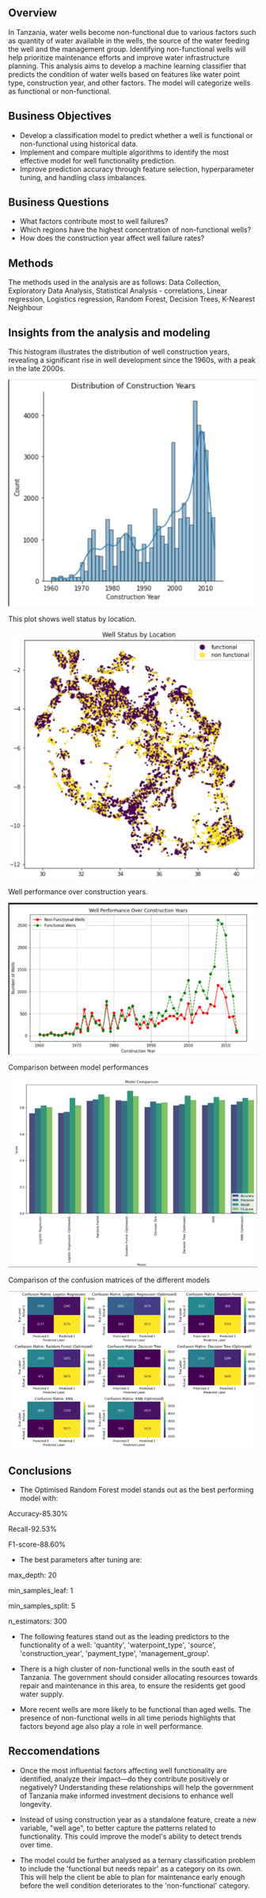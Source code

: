 ## Overview
In Tanzania, water wells become non-functional due to various factors such as quantity of water available in the wells, the source of the water feeding the well and the management group.
Identifying non-functional wells will help prioritize maintenance efforts and improve water infrastructure planning. 
This analysis aims to develop a machine learning classifier that predicts the condition of water wells based on features like water point type, construction year, and other factors. 
The model will categorize wells as functional or non-functional.
## Business Objectives
- Develop a classification model to predict whether a well is functional or non-functional using historical data.
- Implement and compare multiple algorithms to identify the most effective model for well functionality prediction.
- Improve prediction accuracy through feature selection, hyperparameter tuning, and handling class imbalances.
## Business Questions
- What factors contribute most to well failures?
- Which regions have the highest concentration of non-functional wells?
- How does the construction year affect well failure rates?
## Methods 
The methods used in the analysis are as follows:
Data Collection, Exploratory Data Analysis, Statistical Analysis - correlations, Linear regression, Logistics regression, Random Forest, Decision Trees, K-Nearest Neighbour
## Insights from the analysis and modeling
This histogram illustrates the distribution of well construction years, revealing a significant rise in well development since the 1960s, with a peak in the late 2000s.

![image](https://github.com/Kurgat-Bee/PHASE-03-PROJECT/blob/f5067e212da8d41f35937ff06febf97d2ddf48f3/images/Histogram%20of%20construction%20of%20wells.png)

This plot shows well status by location.

![image](https://github.com/Kurgat-Bee/PHASE-03-PROJECT/blob/84fbfd97ae32f7e0f51d10e4c239279f4abb9a56/images/Well%20status%20by%20location.png)

Well performance over construction years.

![image](https://github.com/Kurgat-Bee/PHASE-03-PROJECT/blob/f5067e212da8d41f35937ff06febf97d2ddf48f3/images/Well%20performance%20over%20the%20years.png)

Comparison between model performances

![image](https://github.com/Kurgat-Bee/PHASE-03-PROJECT/blob/f5067e212da8d41f35937ff06febf97d2ddf48f3/images/Model%20comparison.png)

Comparison of the confusion matrices of the different models

![image](https://github.com/Kurgat-Bee/PHASE-03-PROJECT/blob/84fbfd97ae32f7e0f51d10e4c239279f4abb9a56/images/Confusion%20matrices.png)

## Conclusions
- The Optimised Random Forest model stands out as the best performing model with:

Accuracy-85.30%

Recall-92.53%

F1-score-88.60% 

- The best parameters after tuning are:

max_depth: 20

min_samples_leaf: 1

min_samples_split: 5

n_estimators: 300

- The following features stand out as the leading predictors to the functionality of a well: 'quantity', 'waterpoint_type', 'source', 'construction_year', 'payment_type', 'management_group'.
  
- There is a high cluster of non-functional wells in the south east of Tanzania. The government should consider allocating resources towards repair and maintenance in this area, to ensure the residents get good water supply.
  
- More recent wells are more likely to be functional than aged wells. The presence of non-functional wells in all time periods highlights that factors beyond age also play a role in well performance.


## Reccomendations

- Once the most influential factors affecting well functionality are identified, analyze their impact—do they contribute positively or negatively? Understanding these relationships will help the government of Tanzania make informed investment decisions to enhance well longevity.

- Instead of using construction year as a standalone feature, create a new variable, "well age", to better capture the patterns related to functionality. This could improve the model's ability to detect trends over time.

- The model could be further analysed as a ternary classification problem to include the 'functional but needs repair' as a category on its own. This will help the client be able to plan for maintenance early enough before the well condition deteriorates to the 'non-functional' category.
